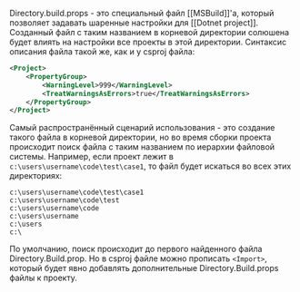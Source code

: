 Directory.build.props - это специальный файл [[MSBuild]]'а, который позволяет задавать шаренные настройки для [[Dotnet project]]. Созданный файл с таким названием в корневой директории солюшена будет влиять на настройки все проекты в этой директории. Синтаксис описания файла такой же, как и у csproj файла:
```xml
<Project>
	<PropertyGroup>
		<WarningLevel>999</WarningLevel>
		<TreatWarningsAsErrors>true</TreatWarningsAsErrors>
	</PropertyGroup>
</Project>
```

Самый распространённый сценарий использования - это создание такого файла в корневой директории, но во время сборки проекта происходит поиск файла с таким названием по иерархии файловой системы. Например, если проект лежит в `c:\users\username\code\test\case1`, то файл будет искаться во всех этих директориях:
```
c:\users\username\code\test\case1
c:\users\username\code\test
c:\users\username\code
c:\users\username
c:\users
c:\
```

По умолчанию, поиск происходит до первого найденного файла Directory.Build.prop. Но в csproj файле можно прописать `<Import>`, который будет явно добавлять дополнительные Directory.Build.props файлы к проекту.